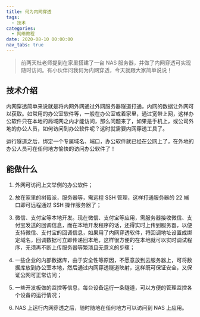 ```yaml
---
title: 何为内网穿透
tags:
  - 技术
categories:
  - 网络教程
date: 2020-08-10 00:00:00
nav_tabs: true
---
```


> 前两天杜老师提到在家里搭建了一台 NAS 服务器，并做了内网穿透可实现随时访问。有小伙伴问我何为内网穿透，今天就跟大家简单说说！

<!-- more -->

## 技术介绍

内网穿透简单来说就是将内网外网通过外网服务器隧道打通，内网的数据让外网可以获取。如常用的办公室软件等，一般在办公室或着家里，通过宽带上网，这样办公软件只在本地的局域网之内才能访问，那么问题来了，如果是手机上，或公司外地的办公人员，如何访问到办公软件呢？这时就需要内网穿透工具了。

运行隧道之后，绑定一个专属域名、端口，办公软件就已经在公网上了，在外地的办公人员可在任何地方愉快的访问办公软件了！

## 能做什么

1. 外网可访问上文举例的办公软件；

2. 放在家里的树莓派，服务器等，需远程 SSH 管理，这样打通服务器的 22 端口即可远程通过 SSH 操作服务器了；

3. 微信、支付宝等本地开发。现在微信、支付宝等应用，需服务器接收微信、支付宝发送的回调信息，而在本地开发程序的话，还得实时上传到服务器，以便支持微信、支付宝的回调信息，如果用了内网穿透软件，将回调地址设置成绑定域名，回调数据可立即传递回本地，这样很方便的在本地就可以实时调试程序，无须再不断上传服务器等繁琐且无意义的步骤；

4. 一些企业的内部数据库，由于安全性等原因，不愿意放到云服务器上，可将数据库放到办公室本地，然后通过内网穿透隧道映射，这样既可保证安全，又保证公网可正常访问；

5. 一些开发板做的监控等信息，每台设备运行一条隧道，可以方便的管理监控各个设备的运行情况；

6. NAS 上运行内网穿透之后，随时随地在任何地方可以访问到 NAS 上应用。
